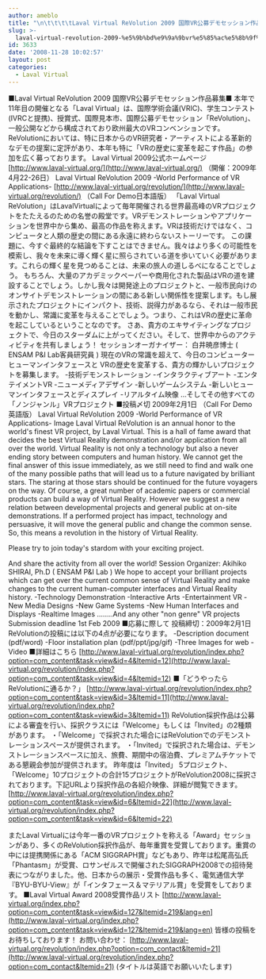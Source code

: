 ```yaml
---
author: ameblo
title: "\n\t\t\t\tLaval Virtual ReVolution 2009 国際VR公募デモセッション作品募集\t\t"
slug: >-
  laval-virtual-revolution-2009-%e5%9b%bd%e9%9a%9bvr%e5%85%ac%e5%8b%9f%e3%83%87%e3%83%a2%e3%82%bb%e3%83%83%e3%82%b7%e3%83%a7%e3%83%b3%e4%bd%9c%e5%93%81%e5%8b%9f%e9%9b%86
id: 3633
date: '2008-11-28 10:02:57'
layout: post
categories:
  - Laval Virtual
---
```


■Laval Virtual ReVolution 2009 国際VR公募デモセッション作品募集■ 本年で11年目の開催となる「Laval Virtual」は、国際学術会議(VRIC)、学生コンテスト(IVRCと提携)、授賞式、国際見本市、国際公募デモセッション「ReVolution」、一般公開などから構成されており欧州最大のVRコンベンションです。 ReVolutionにおいては、特に日本からのVR研究者・アーティストによる革新的なデモの提案に定評があり、本年も特に「VRの歴史に変革を起こす作品」の参加を広く募っております。 Laval Virtual 2009公式ホームページ [http://www.laval-virtual.org/](http://www.laval-virtual.org/) （開催：2009年4月22-26日） Laval Virtual ReVolution 2009 -World Performance of VR Applications- [http://www.laval-virtual.org/revolution/](http://www.laval-virtual.org/revolution/) （Call For Demo日本語版） 「Laval Virtual ReVolution」はLavalVirtualによって毎年開催される世界最高峰のVRプロジェクトをたたえるのための名誉の殿堂です。VRデモンストレーションやアプリケーションを世界中から集め、最高の作品を称えます。VRは技術だけではなく、コンピュータと人類の歴史の間にある永遠に終わらないストーリーです。 この課題に、今すぐ最終的な結論を下すことはできません。我々はより多くの可能性を模索し、我々を未来に導く輝く星に照らされている道を歩いていく必要があります。これらの輝く星を見つめることは、未来の旅人の道しるべになることでしょう。 もちろん、大量のアカデミックペーパーや商用化された製品はVRの道を建設することでしょう。しかし我々は開発途上のプロジェクトと、一般市民向けのオンサイトデモンストレーションの間にある新しい関係性を提案します。もし展示されたプロジェクトにインパクト、技術、説得力があるなら、それは一般市民を動かし、常識に変革を与えることでしょう。つまり、これはVRの歴史に革命を起こしているということなのです。 さあ、貴方のエキサイティングなプロジェクトで、今日のスターダムに上がってください。そして、世界中からのアクティビティを共有しましょう！ セッションオーガナイザー： 白井暁彦博士 ( ENSAM P&I Lab客員研究員 ) 現在のVRの常識を超えて、今日のコンピューターヒューマンインタフェースと VRの歴史を変革する、貴方の輝かしいプロジェクトを募集します。 -技術デモンストレーション -インタラクティブアート -エンタテイメントVR -ニューメディアデザイン -新しいゲームシステム -新しいヒューマンインタフェースとディスプレイ -リアルタイム映像 …そしてその他すべての「ノンジャンル」VRプロジェクト ■投稿〆切 2009年2月1日 （Call For Demo英語版） Laval Virtual ReVolution 2009 -World Performance of VR Applications- Image Laval Virtual ReVolution is an annual honor to the world's finest VR project, by Laval Virtual. This is a hall of fame award that decides the best Virtual Reality demonstration and/or application from all over the world. Virtual Reality is not only a technology but also a never ending story between computers and human history. We cannot get the final answer of this issue immediately, as we still need to find and walk one of the many possible paths that will lead us to a future navigated by brilliant stars. The staring at those stars should be continued for the future voyagers on the way. Of course, a great number of academic papers or commercial products can build a way of Virtual Reality. However we suggest a new relation between developmental projects and general public at on-site demonstrations. If a performed project has impact, technology and persuasive, it will move the general public and change the common sense. So, this means a revolution in the history of Virtual Reality.

Please try to join today's stardom with your exciting project.

And share the activity from all over the world! Session Organizer: Akihiko SHIRAI, Ph.D ( ENSAM P&I Lab ) We hope to accept your brilliant projects which can get over the current common sense of Virtual Reality and make changes to the current human-computer interfaces and Virtual Reality history. -Technology Demonstration -Interactive Arts -Entertainment VR -New Media Designs -New Game Systems -New Human Interfaces and Displays -Realtime Images ........And any other "non genre" VR projects Submission deadline 1st Feb 2009 ■応募に際して 投稿締切：2009年2月1日 ReVolutionの投稿には以下の4点が必要になります。 -Description document (pdf/word) -Floor installation plan (pdf/ppt/jpg/gif) -Three Images for web -Video ■詳細はこちら [http://www.laval-virtual.org/revolution/index.php?option=com_content&task=view&id=4&Itemid=12](http://www.laval-virtual.org/revolution/index.php?option=com_content&task=view&id=4&Itemid=12) ■「どうやったらReVolutionに通るか？」 [http://www.laval-virtual.org/revolution/index.php?option=com_content&task=view&id=3&Itemid=11](http://www.laval-virtual.org/revolution/index.php?option=com_content&task=view&id=3&Itemid=11) ReVolution採択作品は公募による審査を行い、採択クラスには「Welcome」もしくは「Invited」の2種類があります。 ・「Welcome」で採択された場合にはReVolutionでのデモンストレーションスペースが提供されます。 ・「Invited」で採択された場合は、デモンストレーションスペースに加え、旅費、期間中の宿泊費、プレミアムチケットである懇親会参加が提供されます。 昨年度は「Invited」 5プロジェクト、「Welcome」10プロジェクトの合計15プロジェクトがReVolution2008に採択されております。下記URLより採択作品の各紹介映像、詳細が閲覧できます。 [http://www.laval-virtual.org/revolution/index.php?option=com_content&task=view&id=6&Itemid=22](http://www.laval-virtual.org/revolution/index.php?option=com_content&task=view&id=6&Itemid=22)

またLaval Virtualには今年一番のVRプロジェクトを称える「Award」セッションがあり、多くのReVolution採択作品が、毎年重賞を受賞しております。重賞の中には提携関係にある「ACM SIGGRAPH賞」などもあり、昨年は松尾高弘氏「Phantasm」が受賞、ロサンゼルスで開催されたSIGGRAPH2008での招待発表につながりました。他、日本からの展示・受賞作品も多く、電気通信大学『BYU-BYU-View』が「インタフェース＆マテリアル賞」を受賞をしております。 ■Laval Virtual Award 2008受賞作品リスト [http://www.laval-virtual.org/index.php?option=com_content&task=view&id=127&Itemid=219&lang=en](http://www.laval-virtual.org/index.php?option=com_content&task=view&id=127&Itemid=219&lang=en) 皆様の投稿をお待ちしております！ お問い合わせ： [http://www.laval-virtual.org/revolution/index.php?option=com_contact&Itemid=21](http://www.laval-virtual.org/revolution/index.php?option=com_contact&Itemid=21) (タイトルは英語でお願いいたします)
